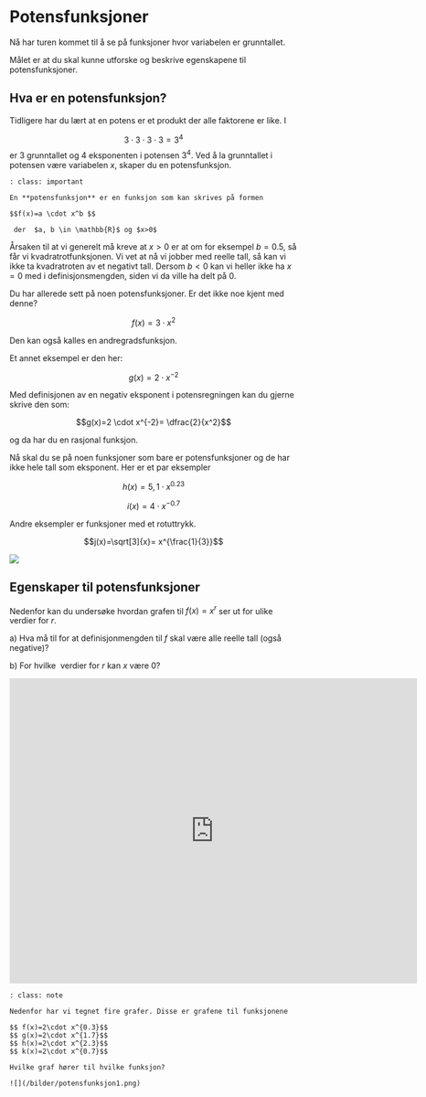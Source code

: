 # Potensfunksjoner

Nå har turen kommet til å se på funksjoner hvor variabelen er grunntallet.

Målet er at du skal kunne utforske og beskrive egenskapene til potensfunksjoner. 


## Hva er en potensfunksjon? 

Tidligere har du lært at en potens er et produkt der alle faktorene er like. I 

$$ 3 \cdot 3 \cdot 3 \cdot 3 = 3^4 $$
er $3$ grunntallet og $4$ eksponenten i potensen $3^4$. Ved å la grunntallet i potensen være variabelen $x$, skaper du en potensfunksjon.

```{admonition} Definisjon  
: class: important

En **potensfunksjon** er en funksjon som kan skrives på formen

$$f(x)=a \cdot x^b $$

 der  $a, b \in \mathbb{R}$ og $x>0$ 
```

Årsaken til at vi generelt må kreve at $x>0$ er at om for eksempel $b=0.5$, så får vi kvadratrotfunksjonen. Vi vet at nå vi jobber med reelle tall, så kan vi ikke ta kvadratroten av et negativt tall. Dersom $b<0$ kan vi heller ikke ha $x=0$ med i definisjonsmengden, siden vi da ville ha delt på 0. 

Du har allerede sett på noen potensfunksjoner. Er det ikke noe kjent med denne?

$$f(x)=3 \cdot x^2$$

Den kan også kalles en andregradsfunksjon.

Et annet eksempel er den her:

$$g(x)=2 \cdot x^{-2}$$

Med definisjonen av en negativ eksponent i potensregningen kan du gjerne skrive den som:

$$g(x)=2 \cdot x^{-2}= \dfrac{2}{x^2}$$

og da har du en rasjonal funksjon.

Nå skal du se på noen funksjoner som bare er potensfunksjoner og de har ikke hele tall som eksponent. Her er et par eksempler

$$h(x)=5,1 \cdot x^{0.23}$$

$$i(x)=4 \cdot x^{-0.7}$$

Andre eksempler er funksjoner med et rotuttrykk.

$$j(x)=\sqrt[3]{x}= x^{\frac{1}{3}}$$

![](/bilder/RootAndPowerFunctions.svg)

## Egenskaper til potensfunksjoner

Nedenfor kan du undersøke hvordan grafen til $f(x)=x^r$ ser ut for ulike verdier for $r$.

a) Hva må til for at definisjonmengden til $f$ skal være alle reelle tall (også negative)?</p>

b) For hvilke &nbsp;verdier for $r$ kan $x$ være 0?&nbsp;</p>

<p><iframe scrolling="no" src="https://www.geogebratube.org/material/iframe/id/mdstfqu3/width/713/height/534/border/888888/rc/false/ai/false/sdz/true/smb/false/stb/false/stbh/true/ld/false/sri/true/at/preferhtml5" width="713px" height="534px" style="border: 0px;"> </iframe></p>


```{admonition} Oppgave 
: class: note

Nedenfor har vi tegnet fire grafer. Disse er grafene til funksjonene

$$ f(x)=2\cdot x^{0.3}$$
$$ g(x)=2\cdot x^{1.7}$$
$$ h(x)=2\cdot x^{2.3}$$
$$ k(x)=2\cdot x^{0.7}$$

Hvilke graf hører til hvilke funksjon? 

![](/bilder/potensfunksjon1.png)

```